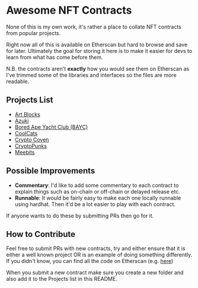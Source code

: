 # Awesome NFT Contracts
None of this is my own work, it's rather a place to collate NFT contracts from popular projects.

Right now all of this is available on Etherscan but hard to browse and save for later. Ultimately the goal for storing it here is to make it easier for devs to learn from what has come before them.

N.B. the contracts aren't **exactly** how you would see them on Etherscan as I've trimmed some of the libraries and interfaces so the files are more readable.

## Projects List
- [Art Blocks](https://www.artblocks.io/)
- [Azuki](https://www.azuki.com/)
- [Bored Ape Yacht Club (BAYC)](https://boredapeyachtclub.com/)
- [CoolCats](https://www.coolcatsnft.com/)
- [Crypto Coven](https://www.cryptocoven.xyz/)
- [CryptoPunks](https://www.larvalabs.com/cryptopunks)
- [Meebits](https://meebits.larvalabs.com/)


## Possible Improvements
- **Commentary**: I'd like to add some commentary to each contract to explain things such as on-chain or off-chain or delayed release etc. 
- **Runnable**: It would be fairly easy to make each one locally runnable using hardhat. Then it'd be a lot easier to play with each contract.

If anyone wants to do these by submitting PRs then go for it.

## How to Contribute
Feel free to submit PRs with new contracts, try and either ensure that it is either a well known project OR is an example of doing something differently. If you didn't know, you can find all the code on Etherscan (e.g. [here](https://etherscan.io/contractsVerified))

When you submit a new contract make sure you create a new folder and also add it to the Projects list in this README.
